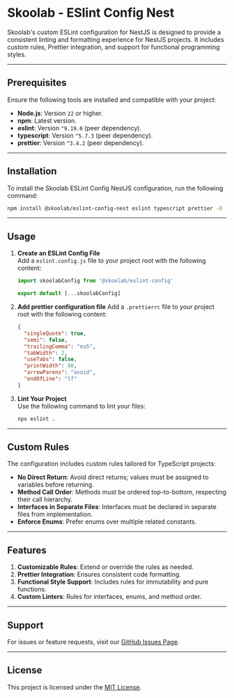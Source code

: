 # Skoolab - ESlint Config Nest

Skoolab's custom ESLint configuration for NestJS is designed to provide a consistent linting and formatting experience for NestJS projects. It includes custom rules, Prettier integration, and support for functional programming styles.

---

## **Prerequisites**

Ensure the following tools are installed and compatible with your project:

- **Node.js**: Version `22` or higher.
- **npm**: Latest version.
- **eslint**: Version `^9.19.0` (peer dependency).
- **typescript**: Version `^5.7.3` (peer dependency).
- **prettier**: Version `^3.4.2` (peer dependency).

---

## **Installation**

To install the Skoolab ESLint Config NestJS configuration, run the following command:

```bash
npm install @skoolab/eslint-config-nest eslint typescript prettier -D
```

---

## **Usage**

1. **Create an ESLint Config File**  
   Add a `eslint.config.js` file to your project root with the following content:

   ```javascript
   import skoolabConfig from '@skoolab/eslint-config'

   export default [...skoolabConfig]
   ```

2. **Add prettier configuration file**
   Add a `.prettierrc` file to your project root with the following content:

   ```json
   {
     "singleQuote": true,
     "semi": false,
     "trailingComma": "es5",
     "tabWidth": 2,
     "useTabs": false,
     "printWidth": 80,
     "arrowParens": "avoid",
     "endOfLine": "lf"
   }
   ```

3. **Lint Your Project**  
   Use the following command to lint your files:

   ```bash
   npx eslint .
   ```

---

## **Custom Rules**

The configuration includes custom rules tailored for TypeScript projects:

- **No Direct Return**: Avoid direct returns; values must be assigned to variables before returning.
- **Method Call Order**: Methods must be ordered top-to-bottom, respecting their call hierarchy.
- **Interfaces in Separate Files**: Interfaces must be declared in separate files from implementation.
- **Enforce Enums**: Prefer enums over multiple related constants.

---

## **Features**

1. **Customizable Rules**: Extend or override the rules as needed.
2. **Prettier Integration**: Ensures consistent code formatting.
3. **Functional Style Support**: Includes rules for immutability and pure functions.
4. **Custom Linters**: Rules for interfaces, enums, and method order.

---

## **Support**

For issues or feature requests, visit our [GitHub Issues Page](https://github.com/Skoolab/eslint-config-nest/issues).

---

## **License**

This project is licensed under the [MIT License](https://opensource.org/licenses/MIT).

